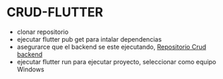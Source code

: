 # CRUD-FLUTTER
  - clonar repositorio
  - ejecutar flutter pub get para intalar dependencias
  - asegurarce que el backend se este ejecutando, [Repositorio Crud backend](https://github.com/CaroColorado/crud-nodejs)
  - ejecutar flutter run para ejecutar proyecto, seleccionar como equipo Windows
